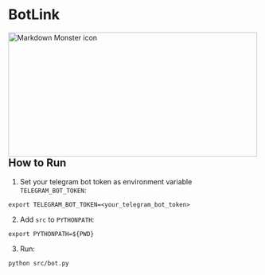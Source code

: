 # BotLink
<img src="https://chatimize.com/wp-content/uploads/2021/02/telegram-chatbots-thumbnail.jpg"
     alt="Markdown Monster icon"
     style="float: left; margin-right: 10px;" height=250 width=500 />
<br><br>


## How to Run
1. Set your telegram bot token as environment variable `TELEGRAM_BOT_TOKEN`:
```
export TELEGRAM_BOT_TOKEN=<your_telegram_bot_token>
```

2. Add `src` to `PYTHONPATH`:
```
export PYTHONPATH=${PWD}
```

3. Run:
```
python src/bot.py
```

